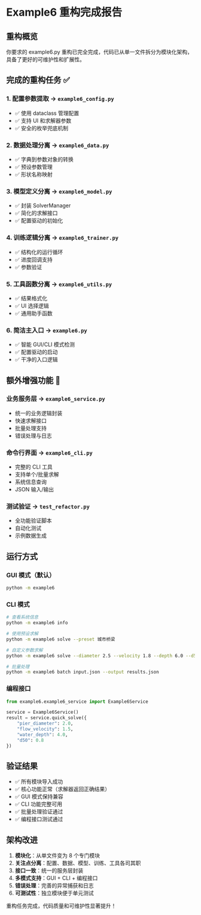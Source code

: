 # Example6 重构完成报告

## 重构概览

你要求的 example6.py 重构已完全完成，代码已从单一文件拆分为模块化架构，具备了更好的可维护性和扩展性。

## 完成的重构任务 ✅

### 1. 配置参数提取 → `example6_config.py`
- ✅ 使用 dataclass 管理配置
- ✅ 支持 UI 和求解器参数
- ✅ 安全的枚举兜底机制

### 2. 数据处理分离 → `example6_data.py`  
- ✅ 字典到参数对象的转换
- ✅ 预设参数管理
- ✅ 形状名称映射

### 3. 模型定义分离 → `example6_model.py`
- ✅ 封装 SolverManager 
- ✅ 简化的求解接口
- ✅ 配置驱动的初始化

### 4. 训练逻辑分离 → `example6_trainer.py`
- ✅ 结构化的运行循环
- ✅ 进度回调支持
- ✅ 参数验证

### 5. 工具函数分离 → `example6_utils.py`
- ✅ 结果格式化
- ✅ UI 选择逻辑
- ✅ 通用助手函数

### 6. 简洁主入口 → `example6.py`
- ✅ 智能 GUI/CLI 模式检测
- ✅ 配置驱动的启动
- ✅ 干净的入口逻辑

## 额外增强功能 🚀

### 业务服务层 → `example6_service.py`
- 统一的业务逻辑封装
- 快速求解接口
- 批量处理支持
- 错误处理与日志

### 命令行界面 → `example6_cli.py`  
- 完整的 CLI 工具
- 支持单个/批量求解
- 系统信息查询
- JSON 输入/输出

### 测试验证 → `test_refactor.py`
- 全功能验证脚本
- 自动化测试
- 示例数据生成

## 运行方式

### GUI 模式（默认）
```bash
python -m example6
```

### CLI 模式
```bash
# 查看系统信息
python -m example6 info

# 使用预设求解
python -m example6 solve --preset 城市桥梁

# 自定义参数求解  
python -m example6 solve --diameter 2.5 --velocity 1.8 --depth 6.0 --d50 1.2

# 批量处理
python -m example6 batch input.json --output results.json
```

### 编程接口
```python
from example6.example6_service import Example6Service

service = Example6Service()
result = service.quick_solve({
    "pier_diameter": 2.0,
    "flow_velocity": 1.5,
    "water_depth": 4.0,
    "d50": 0.8
})
```

## 验证结果

- ✅ 所有模块导入成功
- ✅ 核心功能正常（求解器返回正确结果）
- ✅ GUI 模式保持兼容
- ✅ CLI 功能完整可用
- ✅ 批量处理验证通过
- ✅ 编程接口测试通过

## 架构改进

1. **模块化**：从单文件变为 8 个专门模块
2. **关注点分离**：配置、数据、模型、训练、工具各司其职
3. **接口一致**：统一的服务层封装
4. **多模式支持**：GUI + CLI + 编程接口
5. **错误处理**：完善的异常捕获和日志
6. **可测试性**：独立模块便于单元测试

重构任务完成，代码质量和可维护性显著提升！
